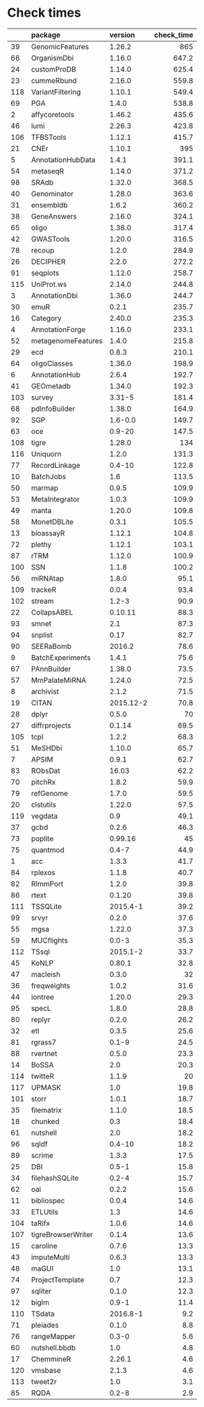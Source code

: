 # Check times

|    |package            |version   | check_time|
|:---|:------------------|:---------|----------:|
|39  |GenomicFeatures    |1.26.2    |        865|
|66  |OrganismDbi        |1.16.0    |      647.2|
|24  |customProDB        |1.14.0    |      625.4|
|23  |cummeRbund         |2.16.0    |      559.8|
|118 |VariantFiltering   |1.10.1    |      549.4|
|69  |PGA                |1.4.0     |      538.8|
|2   |affycoretools      |1.46.2    |      435.6|
|46  |lumi               |2.26.3    |      423.8|
|106 |TFBSTools          |1.12.1    |      415.7|
|21  |CNEr               |1.10.1    |        395|
|5   |AnnotationHubData  |1.4.1     |      391.1|
|54  |metaseqR           |1.14.0    |      371.2|
|98  |SRAdb              |1.32.0    |      368.5|
|40  |Genominator        |1.28.0    |      363.6|
|31  |ensembldb          |1.6.2     |      360.2|
|38  |GeneAnswers        |2.16.0    |      324.1|
|65  |oligo              |1.38.0    |      317.4|
|42  |GWASTools          |1.20.0    |      316.5|
|78  |recoup             |1.2.0     |      284.9|
|26  |DECIPHER           |2.2.0     |      272.2|
|91  |seqplots           |1.12.0    |      258.7|
|115 |UniProt.ws         |2.14.0    |      244.8|
|3   |AnnotationDbi      |1.36.0    |      244.7|
|30  |emuR               |0.2.1     |      235.7|
|16  |Category           |2.40.0    |      235.3|
|4   |AnnotationForge    |1.16.0    |      233.1|
|52  |metagenomeFeatures |1.4.0     |      215.8|
|29  |ecd                |0.8.3     |      210.1|
|64  |oligoClasses       |1.36.0    |      198.9|
|6   |AnnotationHub      |2.6.4     |      192.7|
|41  |GEOmetadb          |1.34.0    |      192.3|
|103 |survey             |3.31-5    |      181.4|
|68  |pdInfoBuilder      |1.38.0    |      164.9|
|92  |SGP                |1.6-0.0   |      149.7|
|63  |oce                |0.9-20    |      147.5|
|108 |tigre              |1.28.0    |        134|
|116 |Uniquorn           |1.2.0     |      131.3|
|77  |RecordLinkage      |0.4-10    |      122.8|
|10  |BatchJobs          |1.6       |      113.5|
|50  |marmap             |0.9.5     |      109.9|
|53  |MetaIntegrator     |1.0.3     |      109.9|
|49  |manta              |1.20.0    |      109.8|
|58  |MonetDBLite        |0.3.1     |      105.5|
|13  |bioassayR          |1.12.1    |      104.8|
|72  |plethy             |1.12.1    |      103.1|
|87  |rTRM               |1.12.0    |      100.9|
|100 |SSN                |1.1.8     |      100.2|
|56  |miRNAtap           |1.8.0     |       95.1|
|109 |trackeR            |0.0.4     |       93.4|
|102 |stream             |1.2-3     |       90.9|
|22  |CollapsABEL        |0.10.11   |       88.3|
|93  |smnet              |2.1       |       87.3|
|94  |snplist            |0.17      |       82.7|
|90  |SEERaBomb          |2016.2    |       78.6|
|9   |BatchExperiments   |1.4.1     |       75.6|
|67  |PAnnBuilder        |1.38.0    |       73.5|
|57  |MmPalateMiRNA      |1.24.0    |       72.5|
|8   |archivist          |2.1.2     |       71.5|
|19  |CITAN              |2015.12-2 |       70.8|
|28  |dplyr              |0.5.0     |         70|
|27  |diffrprojects      |0.1.14    |       69.5|
|105 |tcpl               |1.2.2     |       68.3|
|51  |MeSHDbi            |1.10.0    |       65.7|
|7   |APSIM              |0.9.1     |       62.7|
|83  |RObsDat            |16.03     |       62.2|
|70  |pitchRx            |1.8.2     |       59.9|
|79  |refGenome          |1.7.0     |       59.5|
|20  |clstutils          |1.22.0    |       57.5|
|119 |vegdata            |0.9       |       49.1|
|37  |gcbd               |0.2.6     |       46.3|
|73  |poplite            |0.99.16   |         45|
|75  |quantmod           |0.4-7     |       44.9|
|1   |acc                |1.3.3     |       41.7|
|84  |rplexos            |1.1.8     |       40.7|
|82  |RImmPort           |1.2.0     |       39.8|
|86  |rtext              |0.1.20    |       39.8|
|111 |TSSQLite           |2015.4-1  |       39.2|
|99  |srvyr              |0.2.0     |       37.6|
|55  |mgsa               |1.22.0    |       37.3|
|59  |MUCflights         |0.0-3     |       35.3|
|112 |TSsql              |2015.1-2  |       33.7|
|45  |KoNLP              |0.80.1    |       32.8|
|47  |macleish           |0.3.0     |         32|
|36  |freqweights        |1.0.2     |       31.6|
|44  |iontree            |1.20.0    |       29.3|
|95  |specL              |1.8.0     |       28.8|
|80  |replyr             |0.2.0     |       26.2|
|32  |etl                |0.3.5     |       25.6|
|81  |rgrass7            |0.1-9     |       24.5|
|88  |rvertnet           |0.5.0     |       23.3|
|14  |BoSSA              |2.0       |       20.3|
|114 |twitteR            |1.1.9     |         20|
|117 |UPMASK             |1.0       |       19.8|
|101 |storr              |1.0.1     |       18.7|
|35  |filematrix         |1.1.0     |       18.5|
|18  |chunked            |0.3       |       18.4|
|61  |nutshell           |2.0       |       18.2|
|96  |sqldf              |0.4-10    |       18.2|
|89  |scrime             |1.3.3     |       17.5|
|25  |DBI                |0.5-1     |       15.8|
|34  |filehashSQLite     |0.2-4     |       15.7|
|62  |oai                |0.2.2     |       15.6|
|11  |bibliospec         |0.0.4     |       14.6|
|33  |ETLUtils           |1.3       |       14.6|
|104 |taRifx             |1.0.6     |       14.6|
|107 |tigreBrowserWriter |0.1.4     |       13.6|
|15  |caroline           |0.7.6     |       13.3|
|43  |imputeMulti        |0.6.3     |       13.3|
|48  |maGUI              |1.0       |       13.1|
|74  |ProjectTemplate    |0.7       |       12.3|
|97  |sqliter            |0.1.0     |       12.3|
|12  |biglm              |0.9-1     |       11.4|
|110 |TSdata             |2016.8-1  |        9.2|
|71  |pleiades           |0.1.0     |        8.8|
|76  |rangeMapper        |0.3-0     |        5.6|
|60  |nutshell.bbdb      |1.0       |        4.8|
|17  |ChemmineR          |2.26.1    |        4.6|
|120 |vmsbase            |2.1.3     |        4.6|
|113 |tweet2r            |1.0       |        3.1|
|85  |RQDA               |0.2-8     |        2.9|


